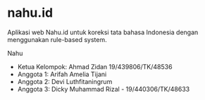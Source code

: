 # nahu.id
Aplikasi web Nahu.id untuk koreksi tata bahasa Indonesia dengan menggunakan rule-based system.

Nahu
- Ketua Kelompok: Ahmad Zidan 19/439806/TK/48536
- Anggota 1: Arifah Amelia Tijani
- Anggota 2: Devi Luthfitaningrum
- Anggota 3: Dicky Muhammad Rizal - 19/440306/TK/48633
